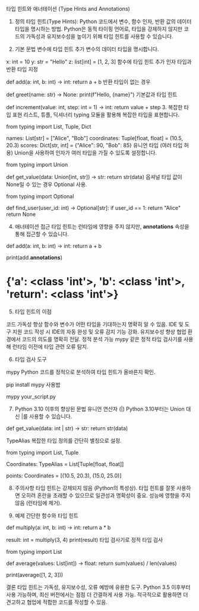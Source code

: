 
타입 힌트와 애너테이션 (Type Hints and Annotations)

1. 정의
타입 힌트(Type Hints): Python 코드에서 변수, 함수 인자, 반환 값의 데이터 타입을 명시하는 방법.
Python은 동적 타이핑 언어로, 타입을 강제하지 않지만 코드의 가독성과 유지보수성을 높이기 위해 타입 힌트를 사용할 수 있습니다.

2. 기본 문법
변수에 타입 힌트 추가
변수의 데이터 타입을 명시합니다.

x: int = 10
y: str = "Hello"
z: list[int] = [1, 2, 3]
함수에 타입 힌트 추가
인자 타입과 반환 타입 지정

def add(a: int, b: int) -> int:
    return a + b
반환 타입이 없는 경우

def greet(name: str) -> None:
    print(f"Hello, {name}")
기본값과 타입 힌트

def increment(value: int, step: int = 1) -> int:
    return value + step
3. 복잡한 타입 표현
리스트, 튜플, 딕셔너리
typing 모듈을 활용해 복잡한 타입을 표현합니다.

from typing import List, Tuple, Dict

names: List[str] = ["Alice", "Bob"]
coordinates: Tuple[float, float] = (10.5, 20.3)
scores: Dict[str, int] = {"Alice": 90, "Bob": 85}
유니언 타입 (여러 타입 허용)
Union을 사용하여 인자가 여러 타입을 가질 수 있도록 설정합니다.

from typing import Union

def get_value(data: Union[int, str]) -> str:
    return str(data)
옵셔널 타입
값이 None일 수 있는 경우 Optional 사용.

from typing import Optional

def find_user(user_id: int) -> Optional[str]:
    if user_id == 1:
        return "Alice"
    return None

4. 애너테이션 접근
타입 힌트는 런타임에 영향을 주지 않지만, __annotations__ 속성을 통해 접근할 수 있습니다.

def add(a: int, b: int) -> int:
    return a + b

print(add.__annotations__)
# {'a': <class 'int'>, 'b': <class 'int'>, 'return': <class 'int'>}

5. 타입 힌트의 이점

코드 가독성 향상
함수와 변수가 어떤 타입을 기대하는지 명확히 알 수 있음.
IDE 및 도구 지원
코드 작성 시 IDE의 자동 완성 및 오류 감지 기능 강화.
유지보수성 향상
협업 환경에서 코드의 의도를 명확히 전달.
정적 분석 가능
mypy 같은 정적 타입 검사기를 사용해 런타임 이전에 타입 관련 오류 탐지.

6. 타입 검사 도구

mypy
Python 코드를 정적으로 분석하여 타입 힌트가 올바른지 확인.

pip install mypy
사용법


mypy your_script.py

7. Python 3.10 이후의 향상된 문법
유니언 연산자 (|)
Python 3.10부터는 Union 대신 |를 사용할 수 있습니다.

def get_value(data: int | str) -> str:
    return str(data)

TypeAlias
복잡한 타입 정의를 간단히 별칭으로 설정.

from typing import List, Tuple

Coordinates: TypeAlias = List[Tuple[float, float]]

points: Coordinates = [(10.5, 20.3), (15.0, 25.0)]

8. 주의사항
타입 힌트는 강제되지 않음 (Python의 특성상).
타입 힌트를 잘못 사용하면 오히려 혼란을 초래할 수 있으므로 일관성과 명확성이 중요.
성능에 영향을 주지 않음 (런타임에 제거).

9. 예제
간단한 함수와 타입 힌트

def multiply(a: int, b: int) -> int:
    return a * b

result: int = multiply(3, 4)
print(result)
타입 검사기로 정적 타입 검사

from typing import List

def average(values: List[int]) -> float:
    return sum(values) / len(values)

print(average([1, 2, 3]))

결론
타입 힌트는 가독성, 유지보수성, 오류 예방에 유용한 도구.
Python 3.5 이후부터 사용 가능하며, 최신 버전에서는 점점 더 간결하게 사용 가능.
적극적으로 활용하면 더 견고하고 협업에 적합한 코드를 작성할 수 있음.





